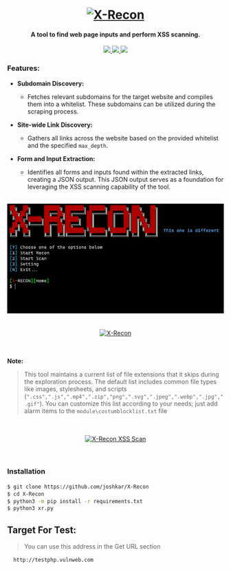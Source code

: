 <h1 align="center">
  <br>
  <a href="https://github.com/joshkar/X-Recon"><img src=".imgs/banner.jpg" alt="X-Recon"></a>

</h1>

<h4 align="center">A tool to find web page inputs and perform XSS scanning.</h4>

<p align="center">

  <a href="http://python.org">
    <img src="https://img.shields.io/badge/python-v3-blue">
  </a>

  <a href="https://en.wikipedia.org/wiki/Linux">
    <img src="https://img.shields.io/badge/Platform-Linux-red">
  </a>

  <a href="https://en.wikipedia.org/wiki/Microsoft_Windows">
    <img src="https://img.shields.io/badge/Platform-Windows-blue">
  </a>

</p>

### Features:
- **Subdomain Discovery:**
  - Fetches relevant subdomains for the target website and compiles them into a whitelist. These subdomains can be utilized during the scraping process.

- **Site-wide Link Discovery:**
  - Gathers all links across the website based on the provided whitelist and the specified `max_depth`.

- **Form and Input Extraction:**
  - Identifies all forms and inputs found within the extracted links, creating a JSON output. This JSON output serves as a foundation for leveraging the XSS scanning capability of the tool.

<br>
  <div align="center">
    <a href="https://github.com/joshkar/X-Recon"><img src=".imgs/newdemo.png" alt="X-Recon XSS Scan"></a>
  </div>
<br>

<br>
  <div align="center">
    <a href="https://github.com/joshkar/X-Recon"><img src=".imgs/demo1.jpg" alt="X-Recon"></a>
  </div>
<br>
<br>

**Note:** 

>This tool maintains a current list of file extensions that it skips during the exploration process. The default list includes common file types like images, stylesheets, and scripts (`".css",".js",".mp4",".zip","png",".svg",".jpeg",".webp",".jpg",".gif"`). You can customize this list according to your needs; just add alarm items to the `module\costumblocklist.txt` file

<br>
<br>
  <div align="center">
    <a href="https://github.com/joshkar/X-Recon"><img src=".imgs/demo2.jpg" alt="X-Recon XSS Scan"></a>
  </div>
<br>
<br>

### Installation

```bash
$ git clone https://github.com/joshkar/X-Recon
$ cd X-Recon
$ python3 -m pip install -r requirements.txt
$ python3 xr.py
```

## Target For Test:
> You can use this address in the Get URL section
```bash
  http://testphp.vulnweb.com
```